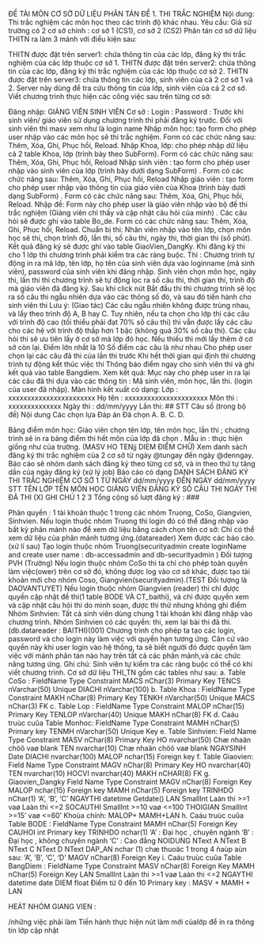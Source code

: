 ĐỀ TÀI MÔN CƠ SỞ DỮ LIỆU PHÂN TÁN ĐỀ 1. THI TRẮC NGHIỆM Nội dung: Thi trắc nghiệm các môn học theo các trình độ khác nhau. Yêu cầu: Giả sử trường có 2 cơ sở chính : cơ sở 1 (CS1), cơ sở 2 (CS2) Phân tán cơ sở dữ liệu THITN ra làm 3 mảnh với điều kiện sau:

THITN được đặt trên server1: chứa thông tin của các lớp, đăng ký thi trắc nghiệm của các lớp thuộc cơ sở 1.
THITN được đặt trên server2: chứa thông tin của các lớp, đăng ký thi trắc nghiệm của các lớp thuộc cơ sở 2.
THITN được đặt trên server3: chứa thông tin các lớp, sinh viên của cả 2 cơ sở 1 và 2. Server này dùng để tra cứu thông tin của lớp, sinh viên của cả 2 cơ sở.
Viết chương trình thực hiện các công việc sau trên từng cơ sở:

Đăng nhập: GIẢNG VIÊN SINH VIÊN Cơ sở : Login : Password : Trước khi sinh viên/ giáo viên sử dụng chương trình thì phải đăng ký trước. Đối với sinh viên thì masv xem như là login name
Nhập môn học: tạo form cho phép user nhập vào các môn học sẽ thi trắc nghiệm. Form có các chức năng sau: Thêm, Xóa, Ghi, Phục hồi, Reload.
Nhập Khoa, lớp: cho phép nhập dữ liệu cả 2 table Khoa, lớp (trình bày theo SubForm). Form có các chức năng sau: Thêm, Xóa, Ghi, Phục hồi, Reload
Nhập sinh viên : tạo form cho phép user nhập vào sinh viên của lớp (trình bày dưới dạng SubForm) . Form có các chức năng sau: Thêm, Xóa, Ghi, Phục hồi, Reload
Nhập giáo viên : tạo form cho phép user nhập vào thông tin của giáo viên của Khoa (trình bày dưới dạng SubForm) . Form có các chức năng sau: Thêm, Xóa, Ghi, Phục hồi, Reload.
Nhập đề: Form này cho phép user là giáo viên nhập vào bộ đề thi trắc nghiệm (Giảng viên chỉ thấy và cập nhật câu hỏi của mình) . Các câu hỏi sẽ được ghi vào table Bo_de. Form có các chức năng sau: Thêm, Xóa, Ghi, Phục hồi, Reload.
Chuẩn bị thi: Nhân viên nhập vào tên lớp, chọn môn học sẽ thi, chọn trình độ, lần thi, số câu thi, ngày thi, thời gian thi (số phút). Kết quả đăng ký sẽ được ghi vào table GiaoVien_DangKy. Khi đăng ký thi cho 1 lớp thì chương trình phải kiểm tra các ràng buộc.
Thi : Chương trình tự động in ra mã lớp, tên lớp, họ tên của sinh viên dựa vào loginname (mã sinh viên), password của sinh viên khi đăng nhập. Sinh viên chọn môn học, ngày thi, lần thi thì chương trình sẽ tự động lọc ra số câu thi, thời gian thi, trình độ mà giáo viên đã đăng ký. Sau khi click nút Bắt đầu thi thì chương trình sẽ lọc ra số câu thi ngẫu nhiên dựa vào các thông số đó, và sau đó tiến hành cho sinh viên thi Lưu ý: (Giao tác)
Các câu ngẫu nhiên không được trùng nhau, và lấy theo trình độ A, B hay C. Tuy nhiên, nếu ta chọn cho lớp thi các câu với trình độ cao (tối thiểu phải đạt 70% số câu thi) thì vẫn được lấy các câu cho các hệ với trình độ thấp hơn 1 bậc (không quá 30% số câu thi).
Các câu hỏi thi sẽ ưu tiên lấy ở cơ sở mà lớp đó học. Nếu thiếu thì mới lấy thêm ở cơ sở còn lại.
Điểm lớn nhất là 10
Số điểm các câu là như nhau
Cho phép user chọn lại các câu đã thi của lần thi trước
Khi hết thời gian qui định thì chương trình tự động kết thúc việc thi
Thông báo điểm ngay cho sinh viên thi và ghi kết quả vào table Bangdiem.
Xem kết quả: Mục này cho phép user in ra lại các câu đã thi dựa vào các thông tin : Mã sinh viên, môn học, lần thi. (login của user đã nhập). Màn hình kết xuất có dạng: Lớp : xxxxxxxxxxxxxxxxxxxxxxx Họ tên : xxxxxxxxxxxxxxxxxxxxxx Môn thi : xxxxxxxxxxxxxx Ngày thi : dd/mm/yyyy Lần thi: ##
STT Câu số (trong bộ đề) Nội dung Các chọn lựa Đáp án Đã chọn A. B. C. D.

Bảng điểm môn học: Giáo viên chọn tên lớp, tên môn học, lần thi ; chương trình sẽ in ra bảng điểm thi hết môn của lớp đã chọn . Mẫu in : thực hiện giống như của trường. (MASV HO TENjj DIEM ĐIỂM CHỮ)
Xem danh sách đăng ký thi trắc nghiệm của 2 cơ sở từ ngày @tungay đến ngày @denngay. Báo cáo sẽ nhóm danh sách đăng ký theo từng cơ sở, và in theo thứ tự tăng dần của ngày đăng ký (xử lý job) Báo cáo có dạng DANH SÁCH ĐĂNG KÝ THI TRẮC NGHIỆM CƠ SỞ 1 TỪ NGÀY dd/mm/yyyy ĐẾN NGÀY dd/mm/yyyy
STT TÊN LỚP TÊN MÔN HỌC GIẢNG VIÊN ĐĂNG KÝ SỐ CÂU THI NGÀY THI ĐÃ THI (X) GHI CHÚ 1 2 3 Tổng cộng số lượt đăng ký : ###

Phân quyền : 1 tài khoản thuộc 1 trong các nhóm Truong, CoSo, Giangvien, Sinhvien.
Nếu login thuộc nhóm Truong thì login đó có thể đăng nhập vào bất kỳ phân mảnh nào để xem dữ liệu bằng cách chọn tên cơ sở:
Chỉ có thể xem dữ liệu của phân mảnh tương ứng.(datareader)
Xem được các báo cáo.(xử lí sau)
Tạo login thuộc nhóm Truong(securityadmin create loginName and create user name : db-accessadmin and db-securityadmin ) Đối tượng PVH (Trường)
Nếu login thuộc nhóm CoSo thì ta chỉ cho phép toàn quyền làm việc(ower) trên cơ sở đó, không được log vào cơ sở khác, được tạo tài khoản mới cho nhóm Coso, Giangvien(securityadmin).(TEST Đối tượng là DAOVANTUYET)
Nếu login thuộc nhóm Giangvien (reader) thì chỉ được quyền cập nhật đề thi(1 table BODE VÀ CT_baithi), và chỉ được quyền xem và cập nhật câu hỏi thi do mình soạn, được thi thử nhưng không ghi điểm
Nhóm Sinhvien: Tất cả sinh viên dùng chung 1 tài khoản khi đăng nhập vào chương trình. Nhóm Sinhvien có các quyền: thi, xem lại bài thi đã thi. (db.datareader : BAITHI)(001) Chương trình cho phép ta tạo các login, password và cho login này làm việc với quyền hạn tương ứng. Căn cứ vào quyền này khi user login vào hệ thống, ta sẽ biết người đó được quyền làm việc với mảnh phân tán nào hay trên tất cả các phân mảnh,và các chức năng tương ứng. Ghi chú: Sinh viên tự kiểm tra các ràng buộc có thể có khi viết chương trình.
Cơ sở dữ liệu THI_TN gồm các tables như sau: a. Table CoSo : FieldName Type Constraint MACS nChar(3) Primary Key TENCS nVarchar(50) Unique DIACHI nVarchar(100) b. Table Khoa : FieldName Type Constraint MAKH nChar(8) Primary Key TENKH nVarchar(50) Unique MACS nChar(3) FK c. Table Lop : FieldName Type Constraint MALOP nChar(15) Primary Key TENLOP nVarchar(40) Unique MAKH nChar(8) FK d. Caáu truùc cuûa Table Monhoc: FieldName Type Constraint MAMH nChar(5) Primary key TENMH nVarchar(50) Unique Key e. Table Sinhvien: Field Name Type Constraint MASV nChar(8) Primary Key HO nvarchar(50) Chæ nhaän chöõ vaø blank TEN nvarchar(10) Chæ nhaän chöõ vaø blank NGAYSINH Date DIACHI nvarchar(100) MALOP nchar(15) Foreign key f. Table Giaovien: Field Name Type Constraint MAGV nChar(8) Primary Key HO nvarchar(40) TEN nvarchar(10) HOCVI nvarchar(40) MAKH nCHAR(8) FK g. Giaovien_Dangky Field Name Type Constraint MAGV nChar(8) Foreign Key MALOP nchar(15) Foreign key MAMH nChar(5) Foreign key TRINHDO nChar(1) ‘A’, ‘B’, ‘C’ NGAYTHI datetime Getdate() LAN SmallInt Laàn thi >=1 vaø Laàn thi <=2 SOCAUTHI SmallInt >=10 vaø <=100 THOIGIAN SmallInt >=15’ vaø <=60’ Khoùa chính: MALOP+ MAMH+LAN h. Caáu truùc cuûa Table BODE : FieldName Type Constraint MAMH nChar(5) Foreign Key CAUHOI int Primary key TRINHDO nchar(1) ‘A’ : Đại học , chuyên ngành ‘B’ : Đại học , không chuyên ngành ‘C’ : Cao đẳng NOIDUNG NText A NText B NText C NText D NText DAP_AN nchar (1) chæ thuoäc 1 trong 4 ñaùp aùn sau: ‘A’, ‘B’, ‘C’, ‘D’ MAGV nChar(8) Foreign Key i. Caáu truùc cuûa Table BangDiem : FieldName Type Constraint MASV nChar(8) Foreign Key MAMH nChar(5) Foreign Key LAN SmallInt Laàn thi >=1 vaø Laàn thi <=2 NGAYTHI datetime date DIEM float Điểm từ 0 đến 10 Primary key : MASV + MAMH + LAN

HEÁT NHÓM GIANG VIEN :

/những việc phải làm Tiến hành thực hiện nút làm mới củalớp để in ra thông tin lớp cập nhật
